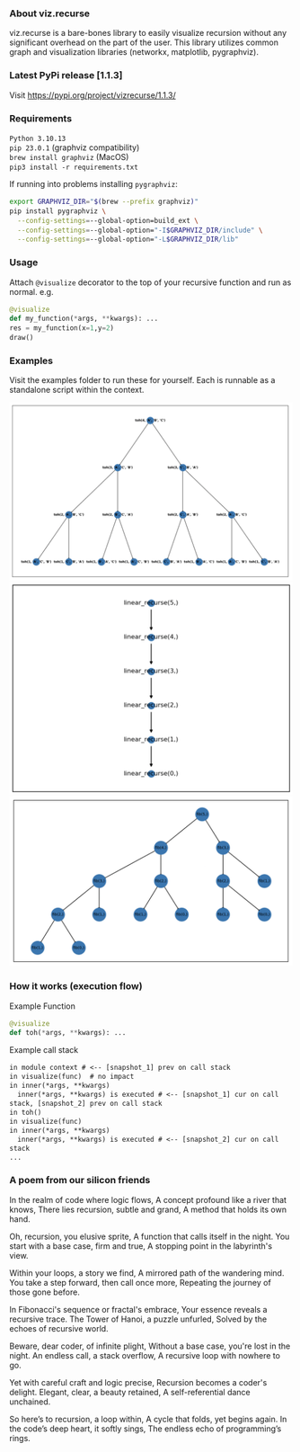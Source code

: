 ### About viz.recurse
viz.recurse is a bare-bones library to easily visualize recursion without any significant overhead on the part of the user. This library utilizes common graph and visualization libraries (networkx, matplotlib, pygraphviz).

### Latest PyPi release [1.1.3]
Visit https://pypi.org/project/vizrecurse/1.1.3/

### Requirements
`Python 3.10.13`\
`pip 23.0.1` (graphviz compatibility)\
`brew install graphviz` (MacOS)\
`pip3 install -r requirements.txt`

If running into problems installing `pygraphviz`:
```bash
export GRAPHVIZ_DIR="$(brew --prefix graphviz)"
pip install pygraphviz \
  --config-settings=--global-option=build_ext \
  --config-settings=--global-option="-I$GRAPHVIZ_DIR/include" \
  --config-settings=--global-option="-L$GRAPHVIZ_DIR/lib"
```
### Usage
Attach `@visualize` decorator to the top of your recursive function and run as normal. e.g.
```python
@visualize
def my_function(*args, **kwargs): ...
res = my_function(x=1,y=2)
draw()
```
### Examples
Visit the examples folder to run these for yourself. Each is runnable as a standalone script within the context.

![Towers of Hanoi](https://github.com/CodyPedersen/viz.recurse/blob/main/examples/images/toh.png?raw=true)
![Linear](https://github.com/CodyPedersen/viz.recurse/blob/main/examples/images/linear.png?raw=true)
![Fibonacci](https://github.com/CodyPedersen/viz.recurse/blob/main/examples/images/fib.png?raw=true)

### How it works (execution flow)

Example Function
  ```python
  @visualize
  def toh(*args, **kwargs): ...
  ```
  
  Example call stack
  ```
  in module context # <-- [snapshot_1] prev on call stack
  in visualize(func)  # no impact
  in inner(*args, **kwargs)
    inner(*args, **kwargs) is executed # <-- [snapshot_1] cur on call stack, [snapshot_2] prev on call stack
  in toh()
  in visualize(func)
  in inner(*args, **kwargs)
    inner(*args, **kwargs) is executed # <-- [snapshot_2] cur on call stack
  ...
  ```


### A poem from our silicon friends
In the realm of code where logic flows,
A concept profound like a river that knows,
There lies recursion, subtle and grand,
A method that holds its own hand.

Oh, recursion, you elusive sprite,
A function that calls itself in the night.
You start with a base case, firm and true,
A stopping point in the labyrinth's view.

Within your loops, a story we find,
A mirrored path of the wandering mind.
You take a step forward, then call once more,
Repeating the journey of those gone before.

In Fibonacci's sequence or fractal's embrace,
Your essence reveals a recursive trace.
The Tower of Hanoi, a puzzle unfurled,
Solved by the echoes of recursive world.

Beware, dear coder, of infinite plight,
Without a base case, you're lost in the night.
An endless call, a stack overflow,
A recursive loop with nowhere to go.

Yet with careful craft and logic precise,
Recursion becomes a coder's delight.
Elegant, clear, a beauty retained,
A self-referential dance unchained.

So here’s to recursion, a loop within,
A cycle that folds, yet begins again.
In the code’s deep heart, it softly sings,
The endless echo of programming’s rings.
